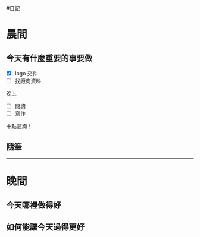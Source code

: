#日記 
# 晨間

## 今天有什麼重要的事要做
- [x] logo 交件
- [ ] 找廠商資料

晚上
- [ ] 閱讀
- [ ] 寫作

十點遛狗！


## 隨筆

---

# 晚間

## 今天哪裡做得好

## 如何能讓今天過得更好